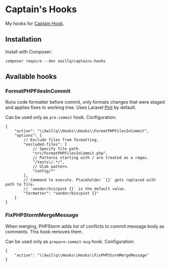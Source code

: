 # Captain's Hooks

My hooks for [Captain Hook](https://github.com/captainhookphp/captainhook).

## Installation

Install with Composer:

```shell
composer require --dev xwillq/captains-hooks
```

## Available hooks

### FormatPHPFilesInCommit

Runs code formatter before commit, only formats changes that were staged and
applies fixes to working tree. Uses Laravel [Pint](https://github.com/laravel/pint)
by default.

Can be used only as `pre-commit` hook. Configuration:

```json5
{
    "action": "\\Xwillq\\Hooks\\Hooks\\FormatPHPFilesInCommit",
    "options": {
        // Exclude files from formatting.
        "excluded-files": [
            // Specify file path.
            "src/FormatPHPFilesInCommit.php",
            // Patterns starting with / are treated as a regex.
            "/tests\/.*/",
            // Glob pattern.
            "config/*"
        ],
        // Command to execute. Placeholder `{}` gets replaced with path to file.
        // `vendor/bin/pint {}` is the default value.
        "formatter": "vendor/bin/pint {}"
    }
}
```

### FixPHPStormMergeMessage

When merging, PHPStorm adds list of conflicts to commit message body as comments.
This hook removes them.

Can be used only as `prepare-commit-msg` hook. Configuration:

```json5
{
    "action": "\\Xwillq\\Hooks\\Hooks\\FixPHPStormMergeMessage"
}
```
